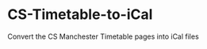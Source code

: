 CS-Timetable-to-iCal
====================

Convert the CS Manchester Timetable pages into iCal files
